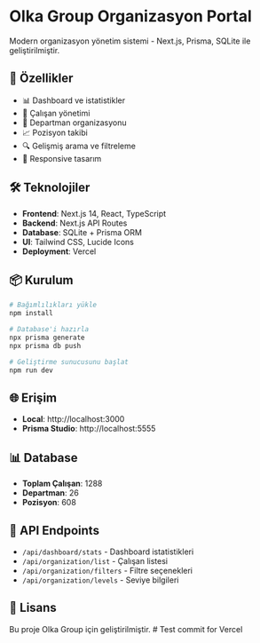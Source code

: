 # Olka Group Organizasyon Portal

Modern organizasyon yönetim sistemi - Next.js, Prisma, SQLite ile geliştirilmiştir.

## 🚀 Özellikler

- 📊 Dashboard ve istatistikler
- 👥 Çalışan yönetimi
- 🏢 Departman organizasyonu
- 📈 Pozisyon takibi
- 🔍 Gelişmiş arama ve filtreleme
- 📱 Responsive tasarım

## 🛠️ Teknolojiler

- **Frontend**: Next.js 14, React, TypeScript
- **Backend**: Next.js API Routes
- **Database**: SQLite + Prisma ORM
- **UI**: Tailwind CSS, Lucide Icons
- **Deployment**: Vercel

## 📦 Kurulum

```bash
# Bağımlılıkları yükle
npm install

# Database'i hazırla
npx prisma generate
npx prisma db push

# Geliştirme sunucusunu başlat
npm run dev
```

## 🌐 Erişim

- **Local**: http://localhost:3000
- **Prisma Studio**: http://localhost:5555

## 📊 Database

- **Toplam Çalışan**: 1288
- **Departman**: 26
- **Pozisyon**: 608

## 🔧 API Endpoints

- `/api/dashboard/stats` - Dashboard istatistikleri
- `/api/organization/list` - Çalışan listesi
- `/api/organization/filters` - Filtre seçenekleri
- `/api/organization/levels` - Seviye bilgileri

## 📝 Lisans

Bu proje Olka Group için geliştirilmiştir.
#   T e s t   c o m m i t   f o r   V e r c e l  
 